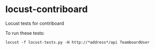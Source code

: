 # locust-contriboard
Locust tests for contriboard

To run these tests:
```
locust -f locust-tests.py -H http://*address*/api TeamboardUser
```
